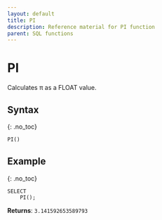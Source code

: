 ```yaml
---
layout: default
title: PI
description: Reference material for PI function
parent: SQL functions
---
```


# PI

Calculates π as a FLOAT value.

## Syntax
{: .no_toc}

```sql
​​PI() ​​
```

## Example
{: .no_toc}

```
SELECT
    PI();
```

**Returns**: `3.141592653589793`

